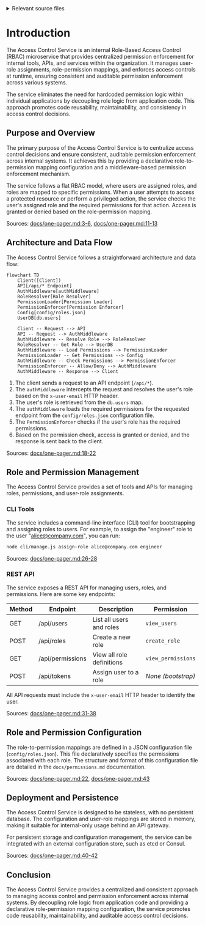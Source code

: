 <details>
<summary>Relevant source files</summary>

The following files were used as context for generating this wiki page:

- [README.md](https://github.com/aanickode/access-control-service/blob/main/README.md)
- [docs/one-pager.md](https://github.com/aanickode/access-control-service/blob/main/docs/one-pager.md)
</details>

# Introduction

The Access Control Service is an internal Role-Based Access Control (RBAC) microservice that provides centralized permission enforcement for internal tools, APIs, and services within the organization. It manages user-role assignments, role-permission mappings, and enforces access controls at runtime, ensuring consistent and auditable permission enforcement across various systems.

The service eliminates the need for hardcoded permission logic within individual applications by decoupling role logic from application code. This approach promotes code reusability, maintainability, and consistency in access control decisions.

## Purpose and Overview

The primary purpose of the Access Control Service is to centralize access control decisions and ensure consistent, auditable permission enforcement across internal systems. It achieves this by providing a declarative role-to-permission mapping configuration and a middleware-based permission enforcement mechanism.

The service follows a flat RBAC model, where users are assigned roles, and roles are mapped to specific permissions. When a user attempts to access a protected resource or perform a privileged action, the service checks the user's assigned role and the required permissions for that action. Access is granted or denied based on the role-permission mapping.

Sources: [docs/one-pager.md:3-6](), [docs/one-pager.md:11-13]()

## Architecture and Data Flow

The Access Control Service follows a straightforward architecture and data flow:

```mermaid
flowchart TD
    Client([Client])
    API[/api/* Endpoint]
    AuthMiddleware[authMiddleware]
    RoleResolver[Role Resolver]
    PermissionLoader[Permission Loader]
    PermissionEnforcer[Permission Enforcer]
    Config[config/roles.json]
    UserDB[db.users]

    Client -- Request --> API
    API -- Request --> AuthMiddleware
    AuthMiddleware -- Resolve Role --> RoleResolver
    RoleResolver -- Get Role --> UserDB
    AuthMiddleware -- Load Permissions --> PermissionLoader
    PermissionLoader -- Get Permissions --> Config
    AuthMiddleware -- Check Permissions --> PermissionEnforcer
    PermissionEnforcer -- Allow/Deny --> AuthMiddleware
    AuthMiddleware -- Response --> Client
```

1. The client sends a request to an API endpoint (`/api/*`).
2. The `authMiddleware` intercepts the request and resolves the user's role based on the `x-user-email` HTTP header.
3. The user's role is retrieved from the `db.users` map.
4. The `authMiddleware` loads the required permissions for the requested endpoint from the `config/roles.json` configuration file.
5. The `PermissionEnforcer` checks if the user's role has the required permissions.
6. Based on the permission check, access is granted or denied, and the response is sent back to the client.

Sources: [docs/one-pager.md:18-22]()

## Role and Permission Management

The Access Control Service provides a set of tools and APIs for managing roles, permissions, and user-role assignments.

### CLI Tools

The service includes a command-line interface (CLI) tool for bootstrapping and assigning roles to users. For example, to assign the "engineer" role to the user "alice@company.com", you can run:

```bash
node cli/manage.js assign-role alice@company.com engineer
```

Sources: [docs/one-pager.md:26-28]()

### REST API

The service exposes a REST API for managing users, roles, and permissions. Here are some key endpoints:

| Method | Endpoint         | Description                   | Permission         |
|--------|------------------|-------------------------------|--------------------|
| GET    | /api/users       | List all users and roles      | `view_users`       |
| POST   | /api/roles       | Create a new role             | `create_role`      |
| GET    | /api/permissions | View all role definitions     | `view_permissions` |
| POST   | /api/tokens      | Assign user to a role         | *None (bootstrap)* |

All API requests must include the `x-user-email` HTTP header to identify the user.

Sources: [docs/one-pager.md:31-38]()

## Role and Permission Configuration

The role-to-permission mappings are defined in a JSON configuration file (`config/roles.json`). This file declaratively specifies the permissions associated with each role. The structure and format of this configuration file are detailed in the `docs/permissions.md` documentation.

Sources: [docs/one-pager.md:22](), [docs/one-pager.md:43]()

## Deployment and Persistence

The Access Control Service is designed to be stateless, with no persistent database. The configuration and user-role mappings are stored in memory, making it suitable for internal-only usage behind an API gateway.

For persistent storage and configuration management, the service can be integrated with an external configuration store, such as etcd or Consul.

Sources: [docs/one-pager.md:40-42]()

## Conclusion

The Access Control Service provides a centralized and consistent approach to managing access control and permission enforcement across internal systems. By decoupling role logic from application code and providing a declarative role-permission mapping configuration, the service promotes code reusability, maintainability, and auditable access control decisions.